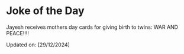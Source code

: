 # Joke of the Day

<!-- #joke -->
Jayesh receives mothers day cards for giving birth to twins: WAR AND PEACE!!!!

Updated on: [29/12/2024]
<!-- #jokeEnd -->